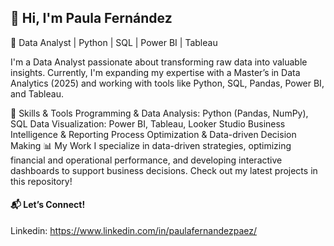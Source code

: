 ## 👋 Hi, I'm Paula Fernández
🚀 Data Analyst | Python | SQL | Power BI | Tableau

I'm a Data Analyst passionate about transforming raw data into valuable insights. 
Currently, I'm expanding my expertise with a Master’s in Data Analytics (2025) and working with tools like Python, SQL, Pandas, Power BI, and Tableau.

🔹 Skills & Tools
Programming & Data Analysis: Python (Pandas, NumPy), SQL
Data Visualization: Power BI, Tableau, Looker Studio
Business Intelligence & Reporting
Process Optimization & Data-driven Decision Making
📊 My Work
I specialize in data-driven strategies, optimizing financial and operational performance, and developing interactive dashboards to support business decisions. Check out my latest projects in this repository!

#### 📬 Let’s Connect!

Linkedin: https://www.linkedin.com/in/paulafernandezpaez/









